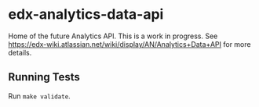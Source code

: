 edx-analytics-data-api
======================

Home of the future Analytics API. This is a work in progress. See https://edx-wiki.atlassian.net/wiki/display/AN/Analytics+Data+API
for more details.

Running Tests
-------------

Run `make validate`.

